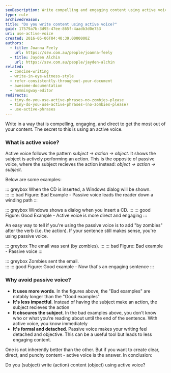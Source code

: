 ```yaml
---
seoDescription: Write compelling and engaging content using active voice to get the most out of your writing.
type: rule
archivedreason:
title: "Do you write content using active voice?"
guid: 17579a7b-3d95-47ee-865f-4aadb3d0e753
uri: use-active-voice
created: 2016-05-06T04:40:39.0000000Z
authors:
  - title: Joanna Feely
    url: https://ssw.com.au/people/joanna-feely
  - title: Jayden Alchin
    url: https://ssw.com.au/people/jayden-alchin
related:
  - concise-writing
  - write-in-eye-witness-style
  - refer-consistently-throughout-your-document
  - awesome-documentation
  - hemmingway-editor
redirects:
  - tiny-do-you-use-active-phrases-no-zombies-please
  - tiny-do-you-use-active-phrases-(no-zombies-please)
  - use-active-phrases
---
```


Write in a way that is compelling, engaging, and direct to get the most out of your content. The secret to this is using an active voice.

<!--endintro-->

### What is active voice?

Active voice follows the pattern _subject -> action -> object_. It shows the subject is actively performing an action.
This is the opposite of passive voice, where the subject recieves the action instead: _object -> action -> subject_.

Below are some examples:

::: greybox
When the CD is inserted, a Windows dialog will be shown.  
:::
::: bad
Figure: Bad Example - Passive voice leads the reader down a winding path
:::

::: greybox
Windows shows a dialog when you insert a CD.
:::
::: good
Figure: Good Example - Active voice is more direct and engaging
:::

An easy way to tell if you're using the passive voice is to add "by zombies" after the verb (i.e. the action). If your sentence still makes sense, you're using passive voice.

::: greybox
The email was sent (by zombies).
:::
::: bad
Figure: Bad example - Passive voice
:::

::: greybox
Zombies sent the email.   
:::
::: good
Figure: Good example - Now that's an engaging sentence
:::

### Why avoid passive voice?

- **It uses more words**. In the figures above, the "Bad examples" are notably longer than the "Good examples"
- **It's less impactful**. Instead of having the subject make an action, the subject recieves the action
- **It obscures the subject**. In the bad examples above, you don't know who or what you're reading about until the end of the sentence. With active voice, you know immediately
- **It's formal and detached**. Passive voice makes your writing feel detached and objective. This can be a useful tool but leads to less engaging content.

One is not inherently better than the other. But if you want to create clear, direct, and punchy content - active voice is the answer.
In conclusion:

Do you (subject) write (action) content (object) using active voice?
